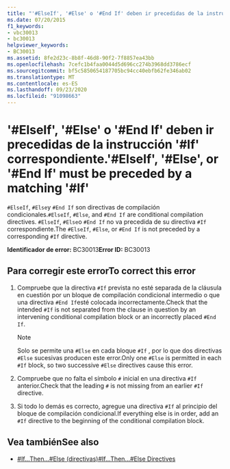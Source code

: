 ```yaml
---
title: "'#ElseIf', '#Else' o '#End If' deben ir precedidas de la instrucción '#If' correspondiente."
ms.date: 07/20/2015
f1_keywords:
- vbc30013
- bc30013
helpviewer_keywords:
- BC30013
ms.assetid: 8fe2d23c-8b8f-46d8-90f2-7f8857ea43bb
ms.openlocfilehash: 7cefc1b4faa0044d5d696cc274b3968dd3786ecf
ms.sourcegitcommit: bf5c5850654187705bc94cc40ebfb62fe346ab02
ms.translationtype: MT
ms.contentlocale: es-ES
ms.lasthandoff: 09/23/2020
ms.locfileid: "91098663"
---
```

# <a name="elseif-else-or-end-if-must-be-preceded-by-a-matching-if"></a><span data-ttu-id="32b29-102">'#ElseIf', '#Else' o '#End If' deben ir precedidas de la instrucción '#If' correspondiente.</span><span class="sxs-lookup"><span data-stu-id="32b29-102">'#ElseIf', '#Else', or '#End If' must be preceded by a matching '#If'</span></span>

<span data-ttu-id="32b29-103">`#ElseIf`, `#Else`y `#End If` son directivas de compilación condicionales.</span><span class="sxs-lookup"><span data-stu-id="32b29-103">`#ElseIf`, `#Else`, and `#End If` are conditional compilation directives.</span></span> <span data-ttu-id="32b29-104">`#ElseIf`, `#Else`o `#End If` no va precedida de su directiva `#If` correspondiente.</span><span class="sxs-lookup"><span data-stu-id="32b29-104">The `#ElseIf`, `#Else`, or `#End If` is not preceded by a corresponding `#If` directive.</span></span>  
  
 <span data-ttu-id="32b29-105">**Identificador de error:** BC30013</span><span class="sxs-lookup"><span data-stu-id="32b29-105">**Error ID:** BC30013</span></span>  
  
## <a name="to-correct-this-error"></a><span data-ttu-id="32b29-106">Para corregir este error</span><span class="sxs-lookup"><span data-stu-id="32b29-106">To correct this error</span></span>  
  
1. <span data-ttu-id="32b29-107">Compruebe que la directiva `#If` prevista no esté separada de la cláusula en cuestión por un bloque de compilación condicional intermedio o que una directiva `#End If`esté colocada incorrectamente.</span><span class="sxs-lookup"><span data-stu-id="32b29-107">Check that the intended `#If` is not separated from the clause in question by an intervening conditional compilation block or an incorrectly placed `#End If`.</span></span>  
  
    > [!NOTE]
    > <span data-ttu-id="32b29-108">Solo se permite una `#Else` en cada bloque `#If` , por lo que dos directivas `#Else` sucesivas producen este error.</span><span class="sxs-lookup"><span data-stu-id="32b29-108">Only one `#Else` is permitted in each `#If` block, so two successive `#Else` directives cause this error.</span></span>  
  
2. <span data-ttu-id="32b29-109">Compruebe que no falta el símbolo `#` inicial en una directiva `#If` anterior.</span><span class="sxs-lookup"><span data-stu-id="32b29-109">Check that the leading `#` is not missing from an earlier `#If` directive.</span></span>  
  
3. <span data-ttu-id="32b29-110">Si todo lo demás es correcto, agregue una directiva `#If` al principio del bloque de compilación condicional.</span><span class="sxs-lookup"><span data-stu-id="32b29-110">If everything else is in order, add an `#If` directive to the beginning of the conditional compilation block.</span></span>  
  
## <a name="see-also"></a><span data-ttu-id="32b29-111">Vea también</span><span class="sxs-lookup"><span data-stu-id="32b29-111">See also</span></span>

- [<span data-ttu-id="32b29-112">#If...Then...#Else (directivas)</span><span class="sxs-lookup"><span data-stu-id="32b29-112">#If...Then...#Else Directives</span></span>](../language-reference/directives/if-then-else-directives.md)
